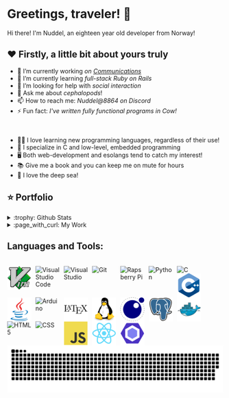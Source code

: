 # Greetings, traveler! 👋

<!--
**Nuddel69/Nuddel69** is a ✨ _special_ ✨ repository because its `README.md` (this file) appears on your GitHub profile.

Here are some ideas to get you started:

- 🔭 I’m currently working on ...
- 🌱 I’m currently learning ...
- 👯 I’m looking to collaborate on ...
- 🤔 I’m looking for help with ...
- 💬 Ask me about ...
- 📫 How to reach me: ...
- 😄 Pronouns: ...
- ⚡ Fun fact: ...
-->

Hi there! I'm Nuddel, an eighteen year old developer from Norway!

## ❤️ Firstly, a little bit about yours truly
- 🔭 I’m currently working _on [Communications](https://github.com/Nuddel69/Communications)_
- 🌱 I’m currently learning _full-stack Ruby on Rails_
- 🤔 I’m looking for help with _social interaction_
- 💬 Ask me about _cephalopods_!
- 📫 How to reach me: _Nuddel@8864 on Discord_
- ⚡ Fun fact: _I've written fully functional programs in Cow!_

<br>

- 🧑‍🏫 I love learning new programming languages, regardless of their use! 
- 🔬 I specialize in C and low-level, embedded programming
- 🖥️ Both web-development and esolangs tend to catch my interest!
- 📚 Give me a book and you can keep me on mute for hours
- 🪸 I love the deep sea!

## ⭐️ Portfolio

<details>
<summary>:trophy: Github Stats</summary>
<div align="center"><img src="https://bad-apple-github-readme.vercel.app/api?show_bg=1&username=nuddel69"></div>
<div align="center">
  <img width="" src="https://github-readme-stats.vercel.app/api/top-langs/?username=nuddel69&layout=compact&hide_title=1&card_width=300" alt="Top language used in my repos" />
  <br />
  The languages used in my public repos
  <hr>
</div>
<div align="center"><img src="https://github-profile-trophy.vercel.app/?username=nuddel69"></div>
</details>

<details>
<summary>:page_with_curl: My Work</summary>
 
- [Communications](https://github.com/Nuddel69/Communications)
- [Automated shelf](https://github.com/Nuddel69/SmartSkap) (Collaboration)
- [Bubblewrap Discord bot](https://github.com/Nuddel69/DiscordPop)
- [Solids of Revolution](https://github.com/Nuddel69/Solids-of-revolution)
- [Rotational matrix-based Tank](https://github.com/Nuddel69/Fire)
- [Neovim Configuration](https://github.com/Nuddel69/NvimConfig)
- [Simple Pong](https://github.com/Nuddel69/Pong)
- [Nutils - C utilities](https://github.com/Nuddel69/Nutils) [WIP]
  
</details>
  
## Languages and Tools:
<div style="display: inline_block"><br>
<img 
     align="left" 
     alt="Vim" 
     width="56px" 
     src="https://github.com/devicons/devicon/blob/v2.15.1/icons/vim/vim-original.svg" 
     style="padding-right:10px;" 
/>
<img 
     align="left" 
     alt="Visual Studio Code" 
     width="56px" 
     src="https://cdn.jsdelivr.net/gh/devicons/devicon/icons/vscode/vscode-original.svg" 
     style="padding-right:10px;" 
/>
<img 
     align="left" 
     alt="Visual Studio" 
     width="56px" 
     src="https://cdn.jsdelivr.net/gh/devicons/devicon/icons/visualstudio/visualstudio-plain.svg" 
     style="padding-right:10px;" 
/>
<img 
     align="left" 
     alt="Git" 
     width="56px" 
     src="https://cdn.jsdelivr.net/gh/devicons/devicon/icons/git/git-original.svg" 
     style="padding-right:10px;" 
/>
<img 
     align="left" 
     alt="Rapsberry Pi" 
     width="56px" 
     src="https://cdn.jsdelivr.net/gh/devicons/devicon/icons/raspberrypi/raspberrypi-original.svg" 
     style="padding-right:10px;" 
/>
<img 
     align="left" 
     alt="Python" 
     width="56px" 
     src="https://cdn.jsdelivr.net/gh/devicons/devicon/icons/python/python-original.svg" 
     style="padding-right:10px;" 
/>
<img 
     align="left" 
     alt="C" 
     width="56px" 
     src="https://cdn.jsdelivr.net/gh/devicons/devicon/icons/c/c-original.svg" 
     style="padding-right:10px;" 
/>
<img 
     align="left" 
     alt="C++" 
     width="56px" 
     src="https://github.com/devicons/devicon/blob/v2.15.1/icons/cplusplus/cplusplus-original.svg" 
     style="padding-right:10px;" 
/>
<img 
     align="left" 
     alt="Java" 
     width="56px" 
     src="https://github.com/devicons/devicon/blob/v2.15.1/icons/java/java-original.svg" 
     style="padding-right:10px;" 
/>
<img 
     align="left" 
     alt="Arduino" 
     width="56px" 
     src="https://cdn.jsdelivr.net/gh/devicons/devicon/icons/arduino/arduino-original.svg" 
     style="padding-right:10px;" 
/>
<img 
     align="left" 
     alt="Latex" 
     width="56px" 
     src="https://github.com/devicons/devicon/blob/v2.15.1/icons/latex/latex-original.svg" 
     style="padding-right:10px;" 
/>
<img 
     align="left" 
     alt="Linux" 
     width="56px" 
     src="https://github.com/devicons/devicon/blob/v2.15.1/icons/linux/linux-original.svg" 
     style="padding-right:10px;" 
/>
<img 
     align="left" 
     alt="Lua" 
     width="56px" 
     src="https://github.com/devicons/devicon/blob/v2.15.1/icons/lua/lua-original.svg" 
     style="padding-right:10px;" 
/>

<img 
     align="left" 
     alt="Postgresql" 
     width="56px" 
     src="https://github.com/devicons/devicon/blob/v2.15.1/icons/postgresql/postgresql-original.svg" 
     style="padding-right:10px;" 
/>
<img 
     align="left" 
     alt="Docker" 
     width="56px" 
     src="https://github.com/devicons/devicon/blob/v2.15.1/icons/docker/docker-original.svg" 
     style="padding-right:10px;" 
/>
<img 
     align="left" 
     alt="HTML5" 
     width="56px" 
     src="https://cdn.jsdelivr.net/gh/devicons/devicon/icons/html5/html5-original.svg" 
     style="padding-right:10px;" 
/>
<img 
     align="left" 
     alt="CSS" 
     width="56px" 
     src="https://cdn.jsdelivr.net/gh/devicons/devicon/icons/css3/css3-original.svg" 
     style="padding-right:10px;" 
/>
<img 
     align="left" 
     alt="Javascript" 
     width="56px" 
     src="https://github.com/devicons/devicon/blob/v2.15.1/icons/javascript/javascript-original.svg" 
     style="padding-right:10px;" 
/>
<img 
     align="left" 
     alt="React" 
     width="56px" 
     src="https://github.com/devicons/devicon/blob/v2.15.1/icons/react/react-original.svg" 
     style="padding-right:10px;" 
/>
<img 
     align="left" 
     alt="ESLint" 
     width="56px" 
     src="https://github.com/devicons/devicon/blob/v2.15.1/icons/eslint/eslint-original.svg" 
     style="padding-right:10px;" 
/>
  
  
<br />
<br />
  
![Snake animation](https://github.com/Suukhii/Suukhii/blob/output/github-contribution-grid-snake.svg)
